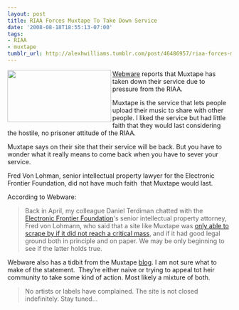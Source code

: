 ```yaml
---
layout: post
title: RIAA Forces Muxtape To Take Down Service
date: '2008-08-18T18:55:13-07:00'
tags:
- RIAA
- muxtape
tumblr_url: http://alexhwilliams.tumblr.com/post/46486957/riaa-forces-muxtape-to-take-down-service
---
```

<p><img src="http://i.i.com.com/cnwk.1d/i/bto/20080818/Riaa-Muxtape-combo.png" align="left" height="117" width="233"/><a href="http://news.cnet.com/8301-17939_109-10019778-2.html?tag=mncol;title#comments">Webware</a> reports that Muxtape has taken down their service due to pressure from the RIAA.</p>
<p>Muxtape is the service that lets people upload their music to share with other people. I liked the service but had little faith that they would last considering the hostile, no prisoner attitude of the RIAA.</p>
<p>Muxtape says on their site that their service will be back. But you have to wonder what it really means to come back when you have to sever your service.</p>
<p>Fred Von Lohman, senior intellectual property lawyer for the Electronic Frontier Foundation, did not have much faith  that Muxtape would last.</p>
<p>According to Webware:</p>
<blockquote>
<p>Back in April, my colleague Daniel Terdiman chatted with the <a href="http://www.eff.org/">Electronic Frontier Foundation</a>'s senior intellectual property attorney, Fred von Lohmann, who said that a site like Muxtape was <a href="http://news.cnet.com/8301-13772_3-9908164-52.html">only able to scrape by if it did not reach a critical mass</a>, and if it had good legal ground both in principle and on paper. We may be only beginning to see if the latter holds true.</p>
</blockquote>
<p>Webware also has a tidbit from the Muxtape <a href="http://muxtape.tumblr.com/">blog</a>. I am not sure what to make of the statement.  They&#8217;re either naive or trying to appeal tot heir community to take some kind of action. Most likely a mixture of both.</p>
<blockquote>
<p>No artists or labels have complained.  The site is not closed indefinitely.  Stay tuned&#8230;</p>
</blockquote>
